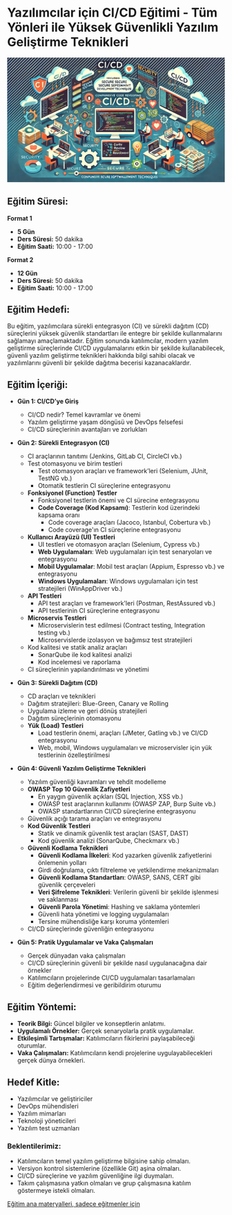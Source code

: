 # Yazılımcılar için CI/CD Eğitimi - Tüm Yönleri ile Yüksek Güvenlikli Yazılım Geliştirme Teknikleri

![](ci-cd.webp)

## Eğitim Süresi:

**Format 1**

- **5 Gün**
- **Ders Süresi:** 50 dakika
- **Eğitim Saati:** 10:00 - 17:00

**Format 2**

- **12 Gün**
- **Ders Süresi:** 50 dakika
- **Eğitim Saati:** 10:00 - 17:00

## Eğitim Hedefi:
Bu eğitim, yazılımcılara sürekli entegrasyon (CI) ve sürekli dağıtım (CD) süreçlerini yüksek güvenlik standartları ile entegre bir şekilde kullanmalarını sağlamayı amaçlamaktadır. Eğitim sonunda katılımcılar, modern yazılım geliştirme süreçlerinde CI/CD uygulamalarını etkin bir şekilde kullanabilecek, güvenli yazılım geliştirme teknikleri hakkında bilgi sahibi olacak ve yazılımlarını güvenli bir şekilde dağıtma becerisi kazanacaklardır.

## Eğitim İçeriği:

- **Gün 1: CI/CD’ye Giriş**
  - CI/CD nedir? Temel kavramlar ve önemi
  - Yazılım geliştirme yaşam döngüsü ve DevOps felsefesi
  - CI/CD süreçlerinin avantajları ve zorlukları

- **Gün 2: Sürekli Entegrasyon (CI)**
  - CI araçlarının tanıtımı (Jenkins, GitLab CI, CircleCI vb.)
  - Test otomasyonu ve birim testleri
    - Test otomasyon araçları ve framework’leri (Selenium, JUnit, TestNG vb.)
    - Otomatik testlerin CI süreçlerine entegrasyonu
  - **Fonksiyonel (Function) Testler**
    - Fonksiyonel testlerin önemi ve CI sürecine entegrasyonu
    - **Code Coverage (Kod Kapsamı)**: Testlerin kod üzerindeki kapsama oranı
      - Code coverage araçları (Jacoco, Istanbul, Cobertura vb.)
      - Code coverage'ın CI süreçlerine entegrasyonu
  - **Kullanıcı Arayüzü (UI) Testleri**
    - UI testleri ve otomasyon araçları (Selenium, Cypress vb.)
    - **Web Uygulamaları**: Web uygulamaları için test senaryoları ve entegrasyonu
    - **Mobil Uygulamalar**: Mobil test araçları (Appium, Espresso vb.) ve entegrasyonu
    - **Windows Uygulamaları**: Windows uygulamaları için test stratejileri (WinAppDriver vb.)
  - **API Testleri**
    - API test araçları ve framework'leri (Postman, RestAssured vb.)
    - API testlerinin CI süreçlerine entegrasyonu
  - **Microservis Testleri**
    - Microservislerin test edilmesi (Contract testing, Integration testing vb.)
    - Microservislerde izolasyon ve bağımsız test stratejileri
  - Kod kalitesi ve statik analiz araçları
    - SonarQube ile kod kalitesi analizi
    - Kod incelemesi ve raporlama
  - CI süreçlerinin yapılandırılması ve yönetimi

- **Gün 3: Sürekli Dağıtım (CD)**
  - CD araçları ve teknikleri
  - Dağıtım stratejileri: Blue-Green, Canary ve Rolling
  - Uygulama izleme ve geri dönüş stratejileri
  - Dağıtım süreçlerinin otomasyonu
  - **Yük (Load) Testleri**
    - Load testlerin önemi, araçları (JMeter, Gatling vb.) ve CI/CD entegrasyonu
    - Web, mobil, Windows uygulamaları ve microservisler için yük testlerinin özelleştirilmesi

- **Gün 4: Güvenli Yazılım Geliştirme Teknikleri**
  - Yazılım güvenliği kavramları ve tehdit modelleme
  - **OWASP Top 10 Güvenlik Zafiyetleri**
    - En yaygın güvenlik açıkları (SQL Injection, XSS vb.)
    - OWASP test araçlarının kullanımı (OWASP ZAP, Burp Suite vb.)
    - OWASP standartlarının CI/CD süreçlerine entegrasyonu
  - Güvenlik açığı tarama araçları ve entegrasyonu
  - **Kod Güvenlik Testleri**
    - Statik ve dinamik güvenlik test araçları (SAST, DAST)
    - Kod güvenlik analizi (SonarQube, Checkmarx vb.)
  - **Güvenli Kodlama Teknikleri**
    - **Güvenli Kodlama İlkeleri**: Kod yazarken güvenlik zafiyetlerini önlemenin yolları
    - Girdi doğrulama, çıktı filtreleme ve yetkilendirme mekanizmaları
    - **Güvenli Kodlama Standartları**: OWASP, SANS, CERT gibi güvenlik çerçeveleri
    - **Veri Şifreleme Teknikleri**: Verilerin güvenli bir şekilde işlenmesi ve saklanması
    - **Güvenli Parola Yönetimi**: Hashing ve saklama yöntemleri
    - Güvenli hata yönetimi ve logging uygulamaları
    - Tersine mühendisliğe karşı koruma yöntemleri
  - CI/CD süreçlerinde güvenliğin entegrasyonu

- **Gün 5: Pratik Uygulamalar ve Vaka Çalışmaları**
  - Gerçek dünyadan vaka çalışmaları
  - CI/CD süreçlerinin güvenli bir şekilde nasıl uygulanacağına dair örnekler
  - Katılımcıların projelerinde CI/CD uygulamaları tasarlamaları
  - Eğitim değerlendirmesi ve geribildirim oturumu

## Eğitim Yöntemi:

- **Teorik Bilgi:** Güncel bilgiler ve konseptlerin anlatımı.
- **Uygulamalı Örnekler:** Gerçek senaryolarla pratik uygulamalar.
- **Etkileşimli Tartışmalar:** Katılımcıların fikirlerini paylaşabileceği oturumlar.
- **Vaka Çalışmaları:** Katılımcıların kendi projelerine uygulayabilecekleri gerçek dünya örnekleri.

## Hedef Kitle:

- Yazılımcılar ve geliştiriciler
- DevOps mühendisleri
- Yazılım mimarları
- Teknoloji yöneticileri
- Yazılım test uzmanları

### Beklentilerimiz:

- Katılımcıların temel yazılım geliştirme bilgisine sahip olmaları.
- Versiyon kontrol sistemlerine (özellikle Git) aşina olmaları.
- CI/CD süreçlerine ve yazılım güvenliğine ilgi duymaları.
- Takım çalışmasına yatkın olmaları ve grup çalışmasına katılım göstermeye istekli olmaları.

[Eğitim ana materyalleri, sadece eğitmenler için](https://github.com/TuncerKARAARSLAN-VB/training-kit-yazilimcilar-icin-ileri-seviye-ci-cd-egitimi)
